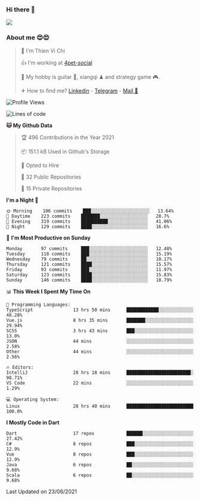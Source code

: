 ### Hi there 👋
![](https://media1.tenor.com/images/9aa4aee77151757a310fcdb4b8fd2a0a/tenor.gif?itemid=12671405)

### About me 😍😍

> 🙎 I'm Thien Vi Chi
> 
> 👍 I'm working at [4pet-social](https://github.com/4pet-social)
>
> 🥞 My hobby is guitar 🎸, xiangqi ♟ and strategy game 🎮.
> 
> ✈ How to find me? [Linkedin](https://www.linkedin.com/in/tvc12/) - [Telegram](https://t.me/yeutham212) - [Mail 📧](mailto:meomeocf98@gmail.com)
> 

<!--START_SECTION:waka-->
![Profile Views](http://img.shields.io/badge/Profile%20Views-7-blue)

![Lines of code](https://img.shields.io/badge/From%20Hello%20World%20I%27ve%20Written-745135%20lines%20of%20code-blue)

**🐱 My Github Data** 

> 🏆 496 Contributions in the Year 2021
 > 
> 📦 151.1 kB Used in Github's Storage 
 > 
> 💼 Opted to Hire
 > 
> 📜 32 Public Repositories 
 > 
> 🔑 15 Private Repositories  
 > 
**I'm a Night 🦉** 

```text
🌞 Morning    106 commits    ███░░░░░░░░░░░░░░░░░░░░░░   13.64% 
🌆 Daytime    223 commits    ███████░░░░░░░░░░░░░░░░░░   28.7% 
🌃 Evening    319 commits    ██████████░░░░░░░░░░░░░░░   41.06% 
🌙 Night      129 commits    ████░░░░░░░░░░░░░░░░░░░░░   16.6%

```
📅 **I'm Most Productive on Sunday** 

```text
Monday       97 commits     ███░░░░░░░░░░░░░░░░░░░░░░   12.48% 
Tuesday      118 commits    ███░░░░░░░░░░░░░░░░░░░░░░   15.19% 
Wednesday    79 commits     ██░░░░░░░░░░░░░░░░░░░░░░░   10.17% 
Thursday     121 commits    ████░░░░░░░░░░░░░░░░░░░░░   15.57% 
Friday       93 commits     ███░░░░░░░░░░░░░░░░░░░░░░   11.97% 
Saturday     123 commits    ████░░░░░░░░░░░░░░░░░░░░░   15.83% 
Sunday       146 commits    ████░░░░░░░░░░░░░░░░░░░░░   18.79%

```


📊 **This Week I Spent My Time On** 

```text
💬 Programming Languages: 
TypeScript               13 hrs 50 mins      ████████████░░░░░░░░░░░░░   48.28% 
Vue.js                   8 hrs 35 mins       ███████░░░░░░░░░░░░░░░░░░   29.94% 
SCSS                     3 hrs 43 mins       ███░░░░░░░░░░░░░░░░░░░░░░   13.0% 
JSON                     44 mins             ░░░░░░░░░░░░░░░░░░░░░░░░░   2.58% 
Other                    44 mins             ░░░░░░░░░░░░░░░░░░░░░░░░░   2.56%

🔥 Editors: 
IntelliJ                 28 hrs 18 mins      ████████████████████████░   98.71% 
VS Code                  22 mins             ░░░░░░░░░░░░░░░░░░░░░░░░░   1.29%

💻 Operating System: 
Linux                    28 hrs 40 mins      █████████████████████████   100.0%

```

**I Mostly Code in Dart** 

```text
Dart                     17 repos            ██████░░░░░░░░░░░░░░░░░░░   27.42% 
C#                       8 repos             ███░░░░░░░░░░░░░░░░░░░░░░   12.9% 
Vue                      8 repos             ███░░░░░░░░░░░░░░░░░░░░░░   12.9% 
Java                     6 repos             ██░░░░░░░░░░░░░░░░░░░░░░░   9.68% 
Scala                    6 repos             ██░░░░░░░░░░░░░░░░░░░░░░░   9.68%

```



 Last Updated on 23/06/2021
<!--END_SECTION:waka-->